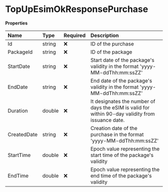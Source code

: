 # TopUpEsimOkResponsePurchase

**Properties**

| Name        | Type   | Required | Description                                                                                       |
| :---------- | :----- | :------- | :------------------------------------------------------------------------------------------------ |
| Id          | string | ❌       | ID of the purchase                                                                                |
| PackageId   | string | ❌       | ID of the package                                                                                 |
| StartDate   | string | ❌       | Start date of the package's validity in the format 'yyyy-MM-ddThh:mm:ssZZ'                        |
| EndDate     | string | ❌       | End date of the package's validity in the format 'yyyy-MM-ddThh:mm:ssZZ'                          |
| Duration    | double | ❌       | It designates the number of days the eSIM is valid for within 90-day validity from issuance date. |
| CreatedDate | string | ❌       | Creation date of the purchase in the format 'yyyy-MM-ddThh:mm:ssZZ'                               |
| StartTime   | double | ❌       | Epoch value representing the start time of the package's validity                                 |
| EndTime     | double | ❌       | Epoch value representing the end time of the package's validity                                   |
